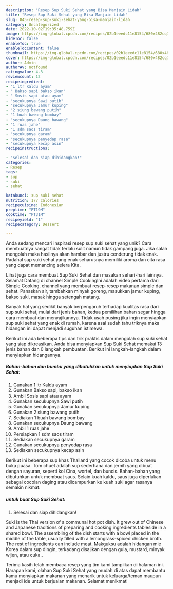 ```yaml
---
description: "Resep Sup Suki Sehat yang Bisa Manjain Lidah"
title: "Resep Sup Suki Sehat yang Bisa Manjain Lidah"
slug: 845-resep-sup-suki-sehat-yang-bisa-manjain-lidah
category: Uncategorized
date: 2022-10-02T19:35:48.759Z
image: https://img-global.cpcdn.com/recipes/02b1eeedc11e8154/680x482cq70/sup-suki-sehat-foto-resep-utama.jpg
hideToc: false
enableToc: true
enableTocContent: false
thumbnail: https://img-global.cpcdn.com/recipes/02b1eeedc11e8154/680x482cq70/sup-suki-sehat-foto-resep-utama.jpg
cover: https://img-global.cpcdn.com/recipes/02b1eeedc11e8154/680x482cq70/sup-suki-sehat-foto-resep-utama.jpg
author: Admin
authorAv: notfound
ratingvalue: 4.3
reviewcount: 12
recipeingredient:
- "1 ltr Kaldu ayam"
- " Bakso sapi bakso ikan"
- " Sosis sapi atau ayam"
- "secukupnya Sawi putih"
- "secukupnya Jamur kuping"
- "2 siung bawang putih"
- "1 buah bawang bombay"
- "secukupnya Daung bawang"
- "1 ruas jahe"
- "1 sdm saos tiram"
- "secukupnya garam"
- "secukupnya penyedap rasa"
- "secukupnya kecap asin"
recipeinstructions:

- "Selesai dan siap dihidangkan!"
categories:
- Resep
tags:
- sup
- suki
- sehat

katakunci: sup suki sehat 
nutrition: 177 calories
recipecuisine: Indonesian
preptime: "PT19M"
cooktime: "PT31M"
recipeyield: "1"
recipecategory: Dessert

---
```





Anda sedang mencari inspirasi resep sup suki sehat yang unik? Cara membuatnya sangat tidak terlalu sulit namun tidak gampang juga. Jika salah mengolah maka hasilnya akan hambar dan justru cenderung tidak enak. Padahal sup suki sehat yang enak seharusnya memiliki aroma dan cita rasa yang dapat memancing selera Kita.





Lihat juga cara membuat Sup Suki Sehat dan masakan sehari-hari lainnya. Selamat Datang di channel Simple CookingIni adalah video pertama dari Simple Cooking, channel yang membuat resep-resep makanan simple dan sehat. Panaskan air, tambahkan minyak goreng, masukkan jamur kuping, bakso suki, masak hingga setengah matang.

Banyak hal yang sedikit banyak berpengaruh terhadap kualitas rasa dari sup suki sehat, mulai dari jenis bahan, kedua pemilihan bahan segar hingga cara membuat dan menyajikannya. Tidak usah pusing jika ingin menyiapkan sup suki sehat yang enak di rumah, karena asal sudah tahu triknya maka hidangan ini dapat menjadi suguhan istimewa.






Berikut ini ada beberapa tips dan trik praktis dalam mengolah sup suki sehat yang siap dikreasikan. Anda bisa menyiapkan Sup Suki Sehat memakai 13 jenis bahan dan 0 langkah pembuatan. Berikut ini langkah-langkah dalam menyiapkan hidangannya.

<!--inarticleads1-->

##### Bahan-bahan dan bumbu yang dibutuhkan untuk menyiapkan Sup Suki Sehat:

1. Gunakan 1 ltr Kaldu ayam
1. Gunakan  Bakso sapi, bakso ikan
1. Ambil  Sosis sapi atau ayam
1. Gunakan secukupnya Sawi putih
1. Gunakan secukupnya Jamur kuping
1. Gunakan 2 siung bawang putih
1. Sediakan 1 buah bawang bombay
1. Gunakan secukupnya Daung bawang
1. Ambil 1 ruas jahe
1. Persiapkan 1 sdm saos tiram
1. Sediakan secukupnya garam
1. Gunakan secukupnya penyedap rasa
1. Sediakan secukupnya kecap asin


Berikut ini beberapa sup khas Thailand yang cocok dicoba untuk menu buka puasa. Tom chuet adalah sup sederhana dan jernih yang dibuat dengan sayuran, seperti kol Cina, wortel, dan buncis. Bahan-bahan yang dibutuhkan untuk membuat saus. Selain kuah kaldu, saus juga diperlukan sebagai cocolan daging atau dicampurkan ke kuah suki agar rasanya semakin nikmat. 

<!--inarticleads2-->

#####  untuk buat Sup Suki Sehat:


1. Selesai dan siap dihidangkan!

Suki is the Thai version of a communal hot pot dish. It grew out of Chinese and Japanese traditions of preparing and cooking ingredients tableside in a shared bowl. The assembling of the dish starts with a bowl placed in the middle of the table, usually filled with a lemongrass-spiced chicken broth. The rest of ingredients can include meat. Makguksu adalah hidangan mie Korea dalam sup dingin, terkadang disajikan dengan gula, mustard, minyak wijen, atau cuka.. 

Terima kasih telah membaca resep yang tim kami tampilkan di halaman ini. Harapan kami, olahan Sup Suki Sehat yang mudah di atas dapat membantu kamu menyiapkan makanan yang menarik untuk keluarga/teman maupun menjadi ide untuk berjualan makanan. Selamat menikmati
